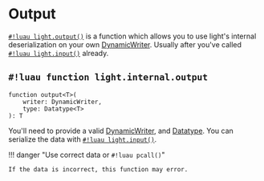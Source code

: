 # Output

[`#!luau light.output()`](./input.md) is a function which allows you to use light's internal deserialization on your own
[DynamicWriter](./writer/index.md). Usually after you've called [`#!luau light.input()`](./input.md) already.

## `#!luau function light.internal.output`

```luau title='<!-- errors --> <!-- client --> <!-- server --> <!-- shared --> <!-- experimental --> <!-- sync -->'
function output<T>(
    writer: DynamicWriter,
    type: Datatype<T>
): T
```

You'll need to provide a valid [DynamicWriter](./writer/index.md), and [Datatype](../../datatypes/index.md). You can
serialize the data with [`#!luau light.input()`](./input.md).

!!! danger "Use correct data or `#!luau pcall()`"

    If the data is incorrect, this function may error.
